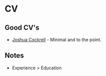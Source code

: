 # CV
## Good CV's
- [Joshua Cockrell](http://joshcockrell.com/joshua_cockrell_resume.pdf) - Minimal and to the point. 

## Notes
- Experience \> Education 